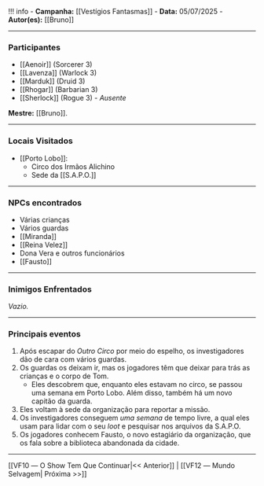 !!! info
	- **Campanha:** [[Vestígios Fantasmas]]
	- **Data:** 05/07/2025
	- **Autor(es):** [[Bruno]]

---

### Participantes

- [[Aenoir]] (Sorcerer 3)
- [[Lavenza]] (Warlock 3)
- [[Marduk]] (Druid 3)
- [[Rhogar]] (Barbarian 3)
- [[Sherlock]] (Rogue 3) - *Ausente*

**Mestre:** [[Bruno]].

---  

### Locais Visitados

- [[Porto Lobo]]:
	- Circo dos Irmãos Alichino
	- Sede da [[S.A.P.O.]]

---

### NPCs encontrados

- Várias crianças
- Vários guardas
- [[Miranda]]
- [[Reina Velez]]
- Dona Vera e outros funcionários
- [[Fausto]]

---

### Inimigos Enfrentados

*Vazio.*

---

### Principais eventos

1. Após escapar do *Outro Circo* por meio do espelho, os investigadores dão de cara com vários guardas.
2. Os guardas os deixam ir, mas os jogadores têm que deixar para trás as crianças e o corpo de Tom.
	- Eles descobrem que, enquanto eles estavam no circo, se passou uma semana em Porto Lobo. Além disso, também há um novo capitão da guarda.
3. Eles voltam à sede da organização para reportar a missão.
4. Os investigadores conseguem *uma semana* de tempo livre, a qual eles usam para lidar com o seu *loot* e pesquisar nos arquivos da S.A.P.O.
5. Os jogadores conhecem Fausto, o novo estagiário da organização, que os fala sobre a biblioteca abandonada da cidade.

---

[[VF10 ― O Show Tem Que Continuar|<< Anterior]] | [[VF12 ― Mundo Selvagem| Próxima >>]]